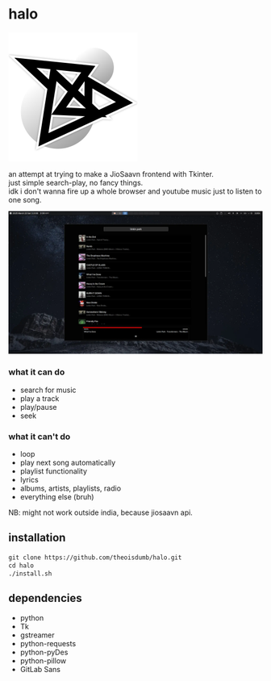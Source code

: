 # halo

<img src="halomusic.png">

an attempt at trying to make a JioSaavn frontend with Tkinter.  
just simple search-play, no fancy things.  
idk i don't wanna fire up a whole browser and youtube music just to listen to one song.

![halo](halo.webp)
 
 ### what it can do
 
 - search for music
 - play a track
 - play/pause
 - seek
 
### what it can't do

- loop
- play next song automatically
- playlist functionality
- lyrics
- albums, artists, playlists, radio
- everything else (bruh)

NB: might not work outside india, because jiosaavn api.

## installation

```
git clone https://github.com/theoisdumb/halo.git
cd halo
./install.sh
```

## dependencies

- python
- Tk
- gstreamer
- python-requests
- python-pyDes
- python-pillow
- GitLab Sans
